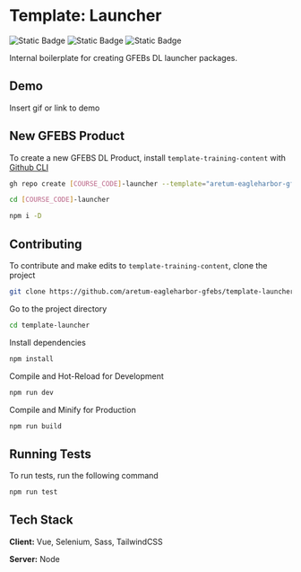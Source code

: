 # Template: Launcher

![Static Badge](https://img.shields.io/badge/progress-complete-green?style=for-the-badge) ![Static Badge](https://img.shields.io/badge/template-%23fcc603?style=for-the-badge&labelColor=%23fcc603) ![Static Badge](https://img.shields.io/badge/gfebs-%23737373?style=for-the-badge&labelColor=%23fcc603)

Internal boilerplate for creating GFEBs DL launcher packages.

## Demo

Insert gif or link to demo

## New GFEBS Product

To create a new GFEBS DL Product, install `template-training-content` with [Github CLI](https://cli.github.com/)

```bash
gh repo create [COURSE_CODE]-launcher --template="aretum-eagleharbor-gfebs/template-launcher"

cd [COURSE_CODE]-launcher

npm i -D
```

## Contributing

To contribute and make edits to `template-training-content`, clone the project

```bash
git clone https://github.com/aretum-eagleharbor-gfebs/template-launcher.git
```

Go to the project directory

```bash
cd template-launcher
```

Install dependencies

```bash
npm install
```

Compile and Hot-Reload for Development

```bash
npm run dev
```

Compile and Minify for Production

```bash
npm run build
```

## Running Tests

To run tests, run the following command

```bash
npm run test
```

## Tech Stack

**Client:** Vue, Selenium, Sass, TailwindCSS

**Server:** Node
